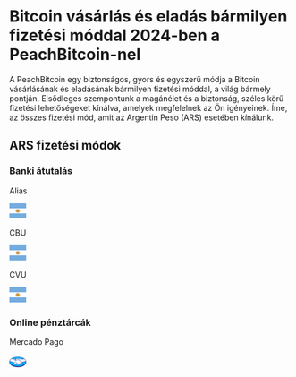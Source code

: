 <body class="payment-methods-page">

# Bitcoin vásárlás és eladás bármilyen fizetési móddal 2024-ben a PeachBitcoin-nel

A PeachBitcoin egy biztonságos, gyors és egyszerű módja a Bitcoin vásárlásának és eladásának bármilyen fizetési móddal, a világ bármely pontján. Elsődleges szempontunk a magánélet és a biztonság, széles körű fizetési lehetőségeket kínálva, amelyek megfelelnek az Ön igényeinek. Íme, az összes fizetési mód, amit az Argentin Peso (ARS) esetében kínálunk.

## ARS fizetési módok

### Banki átutalás

<div class="payment-grid">
    <div class="payment-grid-item">
        <p>Alias</p> 
        <img src="/img/faq/logoimg/argentine.png" width="30px" height="27px" alt="Bitcoin vásárlása Alias-szal, Bitcoin eladása Alias-szal">
    </div>
    <div class="payment-grid-item">
        <p>CBU</p> 
        <img src="/img/faq/logoimg/argentine.png" width="30px" height="27px" alt="Bitcoin vásárlása CBU-val, Bitcoin eladása CBU-val">
    </div>
    <div class="payment-grid-item">
        <p>CVU</p> 
        <img src="/img/faq/logoimg/argentine.png" width="30px" height="27px" alt="Bitcoin vásárlása CVU-val, Bitcoin eladása CVU-val">
    </div>
</div>

### Online pénztárcák

<div class="payment-grid">
    <div class="payment-grid-item">
        <p>Mercado Pago</p> 
        <img src="/img/faq/logoimg/mercadopago.png" width="30px" height="27px" alt="Bitcoin vásárlása Mercado Pago-val, Bitcoin eladása Mercado Pago-val">
    </div>
</div>

</body>
